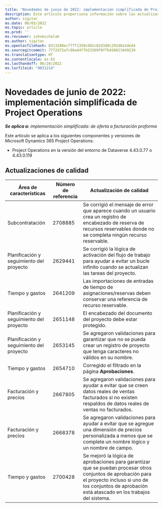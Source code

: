 ```yaml
---
title: 'Novedades de junio de 2022: implementación simplificada de Project Operations'
description: Este artículo proporciona información sobre las actualizaciones de calidad disponibles en la versión de junio de 2022 de la implementación simplificada de Microsoft Dynamics 365 Project Operations.
author: sigitac
ms.date: 06/03/2022
ms.topic: article
ms.prod: ''
ms.reviewer: johnmichalak
ms.author: sigitac
ms.openlocfilehash: 8313288ecf7ff1350cd82c62d3d0c291d8a3ded4
ms.sourcegitcommit: 7772d72a7c96a44ffb23369f8ffb436813449239
ms.translationtype: HT
ms.contentlocale: es-ES
ms.lasthandoff: 06/20/2022
ms.locfileid: "9031214"
---
```

# <a name="whats-new-june-2022---project-operations-lite-deployment"></a>Novedades de junio de 2022: implementación simplificada de Project Operations

_**Se aplica a:** implementación simplificada: de oferta a facturación proforma_

Este artículo se aplica a los siguientes componentes y versiones de Microsoft Dynamics 365 Project Operations:

- Project Operations en la versión del entorno de Dataverse 4.43.0.77 o 4.43.0.119

## <a name="quality-updates"></a>Actualizaciones de calidad

| Área de características | Número de referencia | Actualización de calidad |
| --- | --- | --- |
| Subcontratación | 2708885 | Se corrigió el mensaje de error que aparece cuando un usuario crea un registro de encabezado de reserva de recursos reservables donde no se completa ningún recurso reservable. |
| Planificación y seguimiento del proyecto | 2629441 | Se corrigió la lógica de activación del flujo de trabajo para ayudar a evitar un bucle infinito cuando se actualizan las tareas del proyecto. |
| Tiempo y gastos | 2641209 | Las importaciones de entradas de tiempo de asignaciones/reservas deben conservar una referencia de recurso reservable. |
| Planificación y seguimiento del proyecto | 2651148 | El encabezado del documento del proyecto debe estar protegido.|
| Planificación y seguimiento del proyecto | 2653145 | Se agregaron validaciones para garantizar que no se pueda crear un registro de proyecto que tenga caracteres no válidos en su nombre. |
| Tiempo y gastos | 2654710 | Corregido el filtrado en la página **Aprobaciones**. |
| Facturación y precios | 2667805 | Se agregaron validaciones para ayudar a evitar que se creen datos reales de ventas facturados si no existen respaldos de datos reales de ventas no facturados. |
| Facturación y precios | 2668378 | Se agregaron validaciones para ayudar a evitar que se agregue una dimensión de precios personalizada a menos que se complete un nombre lógico y un nombre de campo. |
| Tiempo y gastos | 2700428 | Se mejoró la lógica de aprobaciones para garantizar que se puedan procesar otros conjuntos de aprobación para el proyecto incluso si uno de los conjuntos de aprobación está atascado en los trabajos del sistema. |
